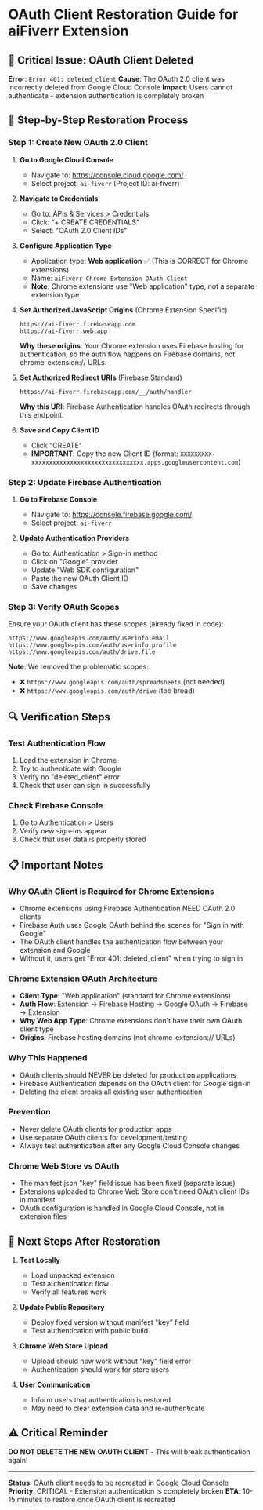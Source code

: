 # OAuth Client Restoration Guide for aiFiverr Extension

## 🚨 **Critical Issue: OAuth Client Deleted**

**Error**: `Error 401: deleted_client`
**Cause**: The OAuth 2.0 client was incorrectly deleted from Google Cloud Console
**Impact**: Users cannot authenticate - extension authentication is completely broken

## 🔧 **Step-by-Step Restoration Process**

### **Step 1: Create New OAuth 2.0 Client**

1. **Go to Google Cloud Console**
   - Navigate to: https://console.cloud.google.com/
   - Select project: `ai-fiverr` (Project ID: ai-fiverr)

2. **Navigate to Credentials**
   - Go to: APIs & Services > Credentials
   - Click: "+ CREATE CREDENTIALS"
   - Select: "OAuth 2.0 Client IDs"

3. **Configure Application Type**
   - Application type: **Web application** ✅ (This is CORRECT for Chrome extensions)
   - Name: `aiFiverr Chrome Extension OAuth Client`
   - **Note**: Chrome extensions use "Web application" type, not a separate extension type

4. **Set Authorized JavaScript Origins** (Chrome Extension Specific)
   ```
   https://ai-fiverr.firebaseapp.com
   https://ai-fiverr.web.app
   ```
   **Why these origins**: Your Chrome extension uses Firebase hosting for authentication,
   so the auth flow happens on Firebase domains, not chrome-extension:// URLs.

5. **Set Authorized Redirect URIs** (Firebase Standard)
   ```
   https://ai-fiverr.firebaseapp.com/__/auth/handler
   ```
   **Why this URI**: Firebase Authentication handles OAuth redirects through this endpoint.

6. **Save and Copy Client ID**
   - Click "CREATE"
   - **IMPORTANT**: Copy the new Client ID (format: `XXXXXXXXX-xxxxxxxxxxxxxxxxxxxxxxxxxxxxxxxx.apps.googleusercontent.com`)

### **Step 2: Update Firebase Authentication**

1. **Go to Firebase Console**
   - Navigate to: https://console.firebase.google.com/
   - Select project: `ai-fiverr`

2. **Update Authentication Providers**
   - Go to: Authentication > Sign-in method
   - Click on "Google" provider
   - Update "Web SDK configuration"
   - Paste the new OAuth Client ID
   - Save changes

### **Step 3: Verify OAuth Scopes**

Ensure your OAuth client has these scopes (already fixed in code):
```
https://www.googleapis.com/auth/userinfo.email
https://www.googleapis.com/auth/userinfo.profile  
https://www.googleapis.com/auth/drive.file
```

**Note**: We removed the problematic scopes:
- ❌ `https://www.googleapis.com/auth/spreadsheets` (not needed)
- ❌ `https://www.googleapis.com/auth/drive` (too broad)

## 🔍 **Verification Steps**

### **Test Authentication Flow**
1. Load the extension in Chrome
2. Try to authenticate with Google
3. Verify no "deleted_client" error
4. Check that user can sign in successfully

### **Check Firebase Console**
1. Go to Authentication > Users
2. Verify new sign-ins appear
3. Check that user data is properly stored

## 📋 **Important Notes**

### **Why OAuth Client is Required for Chrome Extensions**
- Chrome extensions using Firebase Authentication NEED OAuth 2.0 clients
- Firebase Auth uses Google OAuth behind the scenes for "Sign in with Google"
- The OAuth client handles the authentication flow between your extension and Google
- Without it, users get "Error 401: deleted_client" when trying to sign in

### **Chrome Extension OAuth Architecture**
- **Client Type**: "Web application" (standard for Chrome extensions)
- **Auth Flow**: Extension → Firebase Hosting → Google OAuth → Firebase → Extension
- **Why Web App Type**: Chrome extensions don't have their own OAuth client type
- **Origins**: Firebase hosting domains (not chrome-extension:// URLs)

### **Why This Happened**
- OAuth clients should NEVER be deleted for production applications
- Firebase Authentication depends on the OAuth client for Google sign-in
- Deleting the client breaks all existing user authentication

### **Prevention**
- Never delete OAuth clients for production apps
- Use separate OAuth clients for development/testing
- Always test authentication after any Google Cloud Console changes

### **Chrome Web Store vs OAuth**
- The manifest.json "key" field issue has been fixed (separate issue)
- Extensions uploaded to Chrome Web Store don't need OAuth client IDs in manifest
- OAuth configuration is handled in Google Cloud Console, not in extension files

## 🚀 **Next Steps After Restoration**

1. **Test Locally**
   - Load unpacked extension
   - Test authentication flow
   - Verify all features work

2. **Update Public Repository**
   - Deploy fixed version without manifest "key" field
   - Test authentication with public build

3. **Chrome Web Store Upload**
   - Upload should now work without "key" field error
   - Authentication should work for store users

4. **User Communication**
   - Inform users that authentication is restored
   - May need to clear extension data and re-authenticate

## ⚠️ **Critical Reminder**

**DO NOT DELETE THE NEW OAUTH CLIENT** - This will break authentication again!

---

**Status**: OAuth client needs to be recreated in Google Cloud Console
**Priority**: CRITICAL - Extension authentication is completely broken
**ETA**: 10-15 minutes to restore once OAuth client is recreated
